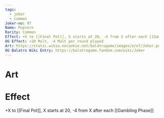 ```yaml
---
tags:
  - joker
  - common
Joker-no: 97
Name: Popcorn
Rarity: Common
Effect: +X to [[Final Pot]], X starts at 20, -4 from X after each [[Gambling Phase]]
OG Effect: +20 Mult, -4 Mult per round played
Art: https://static.wikia.nocookie.net/balatrogame/images/e/ef/Joker.png/revision/latest?cb=20230925003651
OG Balatro Wiki Entry: https://balatrogame.fandom.com/wiki/Joker
---
```

# Art
# Effect
+X to [[Final Pot]], X starts at 20, -4 from X after each [[Gambling Phase]]